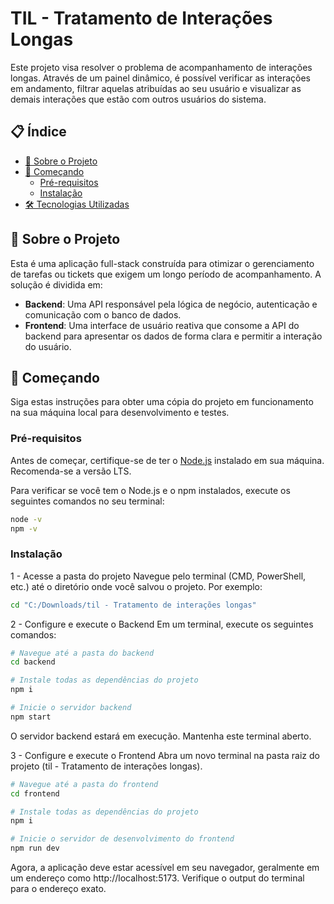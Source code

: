 # TIL - Tratamento de Interações Longas

Este projeto visa resolver o problema de acompanhamento de interações longas. Através de um painel dinâmico, é possível verificar as interações em andamento, filtrar aquelas atribuídas ao seu usuário e visualizar as demais interações que estão com outros usuários do sistema.

## 📋 Índice

- [📖 Sobre o Projeto](#-sobre-o-projeto)
- [🚀 Começando](#-começando)
  - [Pré-requisitos](#pré-requisitos)
  - [Instalação](#instalação)
- [🛠️ Tecnologias Utilizadas](#️-tecnologias-utilizadas)

## 📖 Sobre o Projeto

Esta é uma aplicação full-stack construída para otimizar o gerenciamento de tarefas ou tickets que exigem um longo período de acompanhamento. A solução é dividida em:

* **Backend**: Uma API responsável pela lógica de negócio, autenticação e comunicação com o banco de dados.
* **Frontend**: Uma interface de usuário reativa que consome a API do backend para apresentar os dados de forma clara e permitir a interação do usuário.

## 🚀 Começando

Siga estas instruções para obter uma cópia do projeto em funcionamento na sua máquina local para desenvolvimento e testes.

### Pré-requisitos

Antes de começar, certifique-se de ter o [Node.js](https://nodejs.org/) instalado em sua máquina. Recomenda-se a versão LTS.

Para verificar se você tem o Node.js e o npm instalados, execute os seguintes comandos no seu terminal:
```bash
node -v
npm -v
```

### Instalação

1 - Acesse a pasta do projeto
Navegue pelo terminal (CMD, PowerShell, etc.) até o diretório onde você salvou o projeto. Por exemplo:

```bash
cd "C:/Downloads/til - Tratamento de interações longas"
```

2 - Configure e execute o Backend
Em um terminal, execute os seguintes comandos:

```bash
# Navegue até a pasta do backend
cd backend

# Instale todas as dependências do projeto
npm i

# Inicie o servidor backend
npm start
```

O servidor backend estará em execução. Mantenha este terminal aberto.

3 - Configure e execute o Frontend
Abra um novo terminal na pasta raiz do projeto (til - Tratamento de interações longas).

```bash
# Navegue até a pasta do frontend
cd frontend

# Instale todas as dependências do projeto
npm i

# Inicie o servidor de desenvolvimento do frontend
npm run dev
```

Agora, a aplicação deve estar acessível em seu navegador, geralmente em um endereço como http://localhost:5173. Verifique o output do terminal para o endereço exato.

